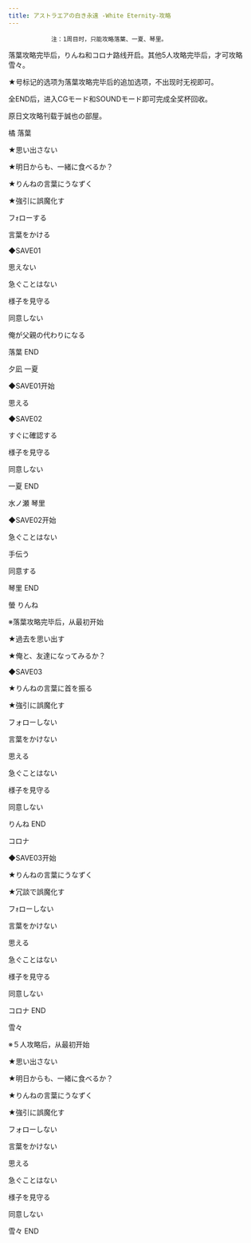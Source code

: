 ```yaml
---
title: アストラエアの白き永遠 -White Eternity-攻略
---
```


                注：1周目时，只能攻略落葉、一夏、琴里。

落葉攻略完毕后，りんね和コロナ路线开启。其他5人攻略完毕后，才可攻略雪々。

★号标记的选项为落葉攻略完毕后的追加选项，不出现时无视即可。

全END后，进入CGモード和SOUNDモード即可完成全奖杯回收。

原日文攻略刊载于誠也の部屋。



橘 落葉



★思い出さない

★明日からも、一緒に食べるか？

★りんねの言葉にうなずく

★強引に誤魔化す

フｫローする

言葉をかける

◆SAVE01

思えない

急ぐことはない

様子を見守る

同意しない

俺が父親の代わりになる



落葉 END



夕凪 一夏



◆SAVE01开始

思える

◆SAVE02

すぐに確認する

様子を見守る

同意しない



一夏 END



水ノ瀬 琴里



◆SAVE02开始

急ぐことはない

手伝う

同意する



琴里 END



螢 りんね



※落葉攻略完毕后，从最初开始

★過去を思い出す

★俺と、友達になってみるか？

◆SAVE03

★りんねの言葉に首を振る

★強引に誤魔化す

フォローしない

言葉をかけない

思える

急ぐことはない

様子を見守る

同意しない



りんね END



コロナ



◆SAVE03开始

★りんねの言葉にうなずく

★冗談で誤魔化す

フｫローしない

言葉をかけない

思える

急ぐことはない

様子を見守る

同意しない



コロナ END



雪々



※５人攻略后，从最初开始

★思い出さない

★明日からも、一緒に食べるか？

★りんねの言葉にうなずく

★強引に誤魔化す

フォローしない

言葉をかけない

思える

急ぐことはない

様子を見守る

同意しない



雪々 END


              

